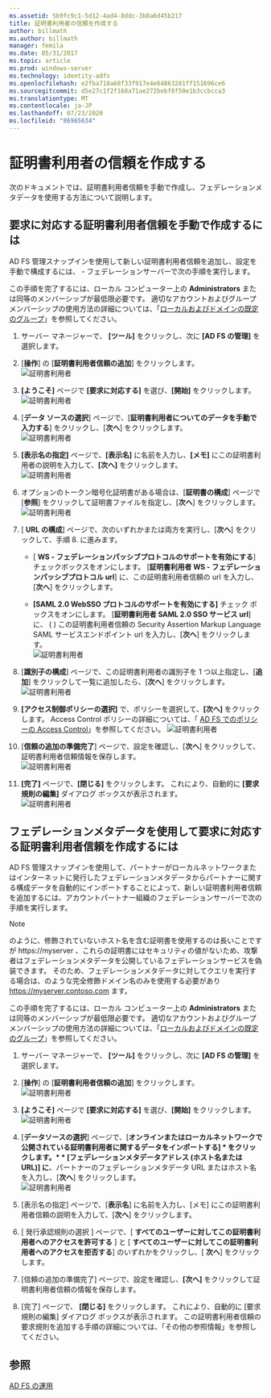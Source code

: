 ```yaml
---
ms.assetid: 5b9fc9c1-5d12-4ad4-8ddc-3b8a6d45b217
title: 証明書利用者の信頼を作成する
author: billmath
ms.author: billmath
manager: femila
ms.date: 05/31/2017
ms.topic: article
ms.prod: windows-server
ms.technology: identity-adfs
ms.openlocfilehash: e2fba718a68f33f917e4e64863281ff151696ce6
ms.sourcegitcommit: d5e27c1f2f168a71ae272bebf8f50e1b3ccbcca3
ms.translationtype: MT
ms.contentlocale: ja-JP
ms.lasthandoff: 07/23/2020
ms.locfileid: "86965634"
---
```

# <a name="create-a-relying-party-trust"></a>証明書利用者の信頼を作成する


次のドキュメントでは、証明書利用者信頼を手動で作成し、フェデレーションメタデータを使用する方法について説明します。
  
## <a name="to-create-a-claims-aware-relying-party-trust-manually"></a>要求に対応する証明書利用者信頼を手動で作成するには 

AD FS 管理スナップインを使用して新しい証明書利用者信頼を追加し、設定を手動で構成するには、 \- フェデレーションサーバーで次の手順を実行します。  

この手順を完了するには、ローカル コンピューター上の **Administrators** または同等のメンバーシップが最低限必要です。  適切なアカウントおよびグループメンバーシップの使用方法の詳細については、「[ローカルおよびドメインの既定のグループ](https://go.microsoft.com/fwlink/?LinkId=83477)」を参照してください。
  
1. サーバー マネージャーで、 **[ツール]** をクリックし、次に **[AD FS の管理]** を選択します。  
  
2.  [**操作**] の [**証明書利用者信頼の追加**] をクリックします。  
![証明書利用者](media/Create-a-Relying-Party-Trust/addtrust1.PNG)   

3.  **[ようこそ]** ページで **[要求に対応する]** を選び、**[開始]** をクリックします。  
![証明書利用者](media/Create-a-Relying-Party-Trust/addtrust2.PNG) 
  
4.  [**データ ソースの選択**] ページで、[**証明書利用者についてのデータを手動で入力する**] をクリックし、[**次へ**] をクリックします。  
![証明書利用者](media/Create-a-Relying-Party-Trust/addtrust3.PNG) 
  
5.  **[表示名の指定]** ページで、**[表示名]** に名前を入力し、**[メモ]** にこの証明書利用者の説明を入力して、**[次へ]** をクリックします。  
![証明書利用者](media/Create-a-Relying-Party-Trust/addtrust4.PNG) 

6. オプションのトークン暗号化証明書がある場合は、[**証明書の構成**] ページで [**参照**] をクリックして証明書ファイルを指定し、[**次へ**] をクリックします。  
![証明書利用者](media/Create-a-Relying-Party-Trust/addtrust5.PNG) 

7.  [ **URL の構成**] ページで、次のいずれかまたは両方を実行し、[**次へ**] をクリックして、手順 8. に進みます。  
  
    -   [ **WS \- フェデレーションパッシブプロトコルのサポートを有効にする**] チェックボックスをオンにします。 [**証明書利用者 WS \- フェデレーションパッシブプロトコル url**] に、この証明書利用者信頼の url を入力し、[**次へ**] をクリックします。  
  
    -   **[SAML 2.0 WebSSO プロトコルのサポートを有効にする]** チェック ボックスをオンにします。 [**証明書利用者 SAML 2.0 SSO サービス url**] に、 \( \) この証明書利用者信頼の Security Assertion Markup Language SAML サービスエンドポイント url を入力し、[**次へ**] をクリックします。  
![証明書利用者](media/Create-a-Relying-Party-Trust/addtrust6.PNG)   

8. [**識別子の構成**] ページで、この証明書利用者の識別子を 1 つ以上指定し、[**追加**] をクリックして一覧に追加したら、[**次へ**] をクリックします。  
![証明書利用者](media/Create-a-Relying-Party-Trust/addtrust8.PNG)
  
9.  **[アクセス制御ポリシーの選択]** で、ポリシーを選択して、**[次へ]** をクリックします。  Access Control ポリシーの詳細については、「 [AD FS でのポリシーの Access Control](Access-Control-Policies-in-AD-FS.md)」を参照してください。 
![証明書利用者](media/Create-a-Relying-Party-Trust/addtrust9.PNG)

10. [**信頼の追加の準備完了**] ページで、設定を確認し、[**次へ**] をクリックして、証明書利用者信頼情報を保存します。  
   ![証明書利用者](media/Create-a-Relying-Party-Trust/addtrust10.PNG) 
11. **[完了]** ページで、**[閉じる]** をクリックします。 これにより、自動的に **[要求規則の編集]** ダイアログ ボックスが表示されます。  
![証明書利用者](media/Create-a-Relying-Party-Trust/addtrust11.PNG) 

## <a name="to-create-a-claims-aware-relying-party-trust-using-federation-metadata"></a>フェデレーションメタデータを使用して要求に対応する証明書利用者信頼を作成するには

AD FS 管理スナップインを使用して、パートナーがローカルネットワークまたはインターネットに発行したフェデレーションメタデータからパートナーに関する構成データを自動的にインポートすることによって、新しい証明書利用者信頼を追加するには、アカウントパートナー組織のフェデレーションサーバーで次の手順を実行します。

>[!NOTE]
>のように、修飾されていないホスト名を含む証明書を使用するのは長いことですが https://myserver 、これらの証明書にはセキュリティの値がないため、攻撃者はフェデレーションメタデータを公開しているフェデレーションサービスを偽装できます。 そのため、フェデレーションメタデータに対してクエリを実行する場合は、のような完全修飾ドメイン名のみを使用する必要があり https://myserver.contoso.com ます。

この手順を完了するには、ローカル コンピューター上の **Administrators** または同等のメンバーシップが最低限必要です。  適切なアカウントおよびグループメンバーシップの使用方法の詳細については、「[ローカルおよびドメインの既定のグループ](https://go.microsoft.com/fwlink/?LinkId=83477)」を参照してください。


1. サーバー マネージャーで、 **[ツール]** をクリックし、次に **[AD FS の管理]** を選択します。  
  
2. [**操作**] の [**証明書利用者信頼の追加**] をクリックします。  
   ![証明書利用者](media/Create-a-Relying-Party-Trust/addtrust1.PNG)   

3. **[ようこそ]** ページで **[要求に対応する]** を選び、**[開始]** をクリックします。  
   ![証明書利用者](media/Create-a-Relying-Party-Trust/addtrust2.PNG) 
  
4. [**データソースの選択**] ページで、[<strong>オンラインまたはローカルネットワークで公開されている証明書利用者に関するデータをインポートする] * をクリックします。* * [フェデレーションメタデータアドレス (ホスト名または URL)] に</strong>、パートナーのフェデレーションメタデータ URL またはホスト名を入力し、[**次へ**] をクリックします。  
   ![証明書利用者](media/Create-a-Relying-Party-Trust/addtrust12.PNG) 

5. [表示名の指定] ページで、[**表示名**] に名前を入力し、[メモ] にこの証明書利用者信頼の説明を入力して、[**次へ**] をクリックします。

6. [ 発行承認規則の選択 ] ページで、[ **すべてのユーザーに対してこの証明書利用者へのアクセスを許可する** ] と [ **すべてのユーザーに対してこの証明書利用者へのアクセスを拒否する**] のいずれかをクリックし、[ **次へ**] をクリックします。

7. [信頼の追加の準備完了] ページで、設定を確認し、**[次へ]** をクリックして証明書利用者信頼の情報を保存します。

8. [完了] ページで、 **[閉じる]** をクリックします。 これにより、自動的に [要求規則の編集] ダイアログ ボックスが表示されます。 この証明書利用者信頼の要求規則を追加する手順の詳細については、「その他の参照情報」を参照してください。




## <a name="see-also"></a>参照  
[AD FS の運用](../ad-fs-operations.md) 
